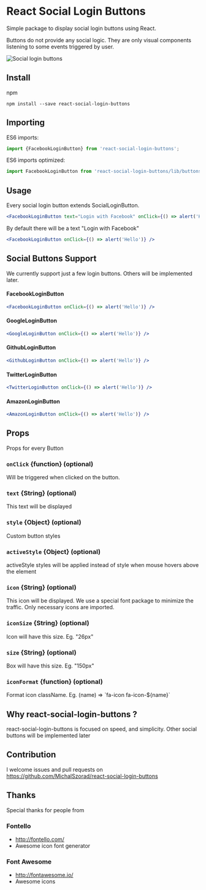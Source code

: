 # React Social Login Buttons
Simple package to display social login buttons using React.

Buttons do not provide any social logic.
They are only visual components listening to some events triggered by user.

![Social login buttons](https://raw.githubusercontent.com/MichalSzorad/react-social-login-buttons/master/examples/simple/screenshot1.jpg )

## Install
npm
```
npm install --save react-social-login-buttons
```

## Importing

ES6 imports:
```js
import {FacebookLoginButton} from 'react-social-login-buttons';
```

ES6 imports optimized:
```js
import FacebookLoginButton from 'react-social-login-buttons/lib/buttons/FacebookLoginButton';
```

## Usage

Every social login button extends SocialLoginButton.

```jsx
<FacebookLoginButton text="Login with Facebook" onClick={() => alert('Hello')} />
```

By default there will be a text "Login with Facebook"
```jsx
<FacebookLoginButton onClick={() => alert('Hello')} />
```

## Social Buttons Support

We currently support just a few login buttons. Others will be implemented later.

#### FacebookLoginButton
```jsx
<FacebookLoginButton onClick={() => alert('Hello')} />
```

#### GoogleLoginButton
```jsx
<GoogleLoginButton onClick={() => alert('Hello')} />
```

#### GithubLoginButton
```jsx
<GithubLoginButton onClick={() => alert('Hello')} />
```

#### TwitterLoginButton
```jsx
<TwitterLoginButton onClick={() => alert('Hello')} />
```

#### AmazonLoginButton
```jsx
<AmazonLoginButton onClick={() => alert('Hello')} />
```

## Props
Props for every Button

### `onClick` {function} (optional)
Will be triggered when clicked on the button.

### `text` {String} (optional)
This text will be displayed

### `style` {Object} (optional)
Custom button styles

### `activeStyle` {Object} (optional)
activeStyle styles will be applied instead of style when mouse hovers above the element

### `icon` {String} (optional)
This icon will be displayed. We use a special font package to minimize the traffic. Only necessary icons are imported.

### `iconSize` {String} (optional)
Icon will have this size. Eg. "26px"

### `size` {String} (optional)
Box will have this size. Eg. "150px"

### `iconFormat` {function} (optional)
Format icon className. Eg. (name) => \`fa-icon fa-icon-${name}\`


## Why react-social-login-buttons ?

react-social-login-buttons is focused on speed, and simplicity.
Other social buttons will be implemented later

## Contribution

I welcome issues and pull requests on https://github.com/MichalSzorad/react-social-login-buttons

## Thanks

Special thanks for people from

### Fontello
- http://fontello.com/
- Awesome icon font generator

### Font Awesome
- http://fontawesome.io/
- Awesome icons
